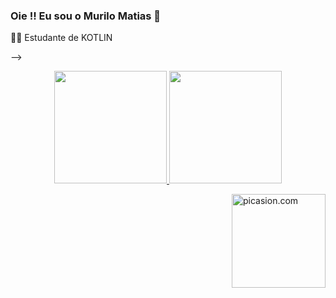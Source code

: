 ### Oie !! Eu sou o Murilo Matias 👻


📖🤓 Estudante de KOTLIN

--><div align="center">
  <a href="https://github.com/SrMatias">
  <img height="180em" src="https://github-readme-stats.vercel.app/api?username=MURILOMATIAS&show_icons=true&theme=merko&include_all_commits=true&count_private=true"/>
  <img height="180em" src="https://github-readme-stats.vercel.app/api/top-langs/?username=SrMatias&layout=compact&langs_count=7&theme=merko"/>
</div>
<img src="https://i.picasion.com/resize92/57e1e356b22a61750c8b6fdff7978caa.gif"align="right"  width="150" height="150" border="up" alt="picasion.com" /></a><br /><a 
